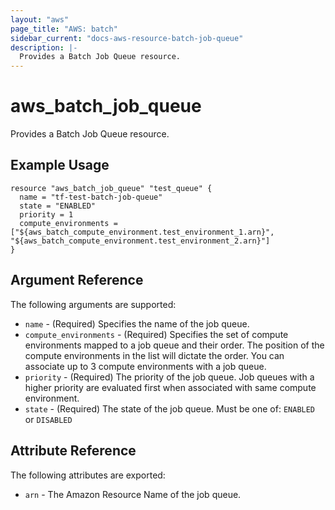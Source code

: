 ```yaml
---
layout: "aws"
page_title: "AWS: batch"
sidebar_current: "docs-aws-resource-batch-job-queue"
description: |-
  Provides a Batch Job Queue resource.
---
```


# aws\_batch\_job\_queue

Provides a Batch Job Queue resource.

## Example Usage

```hcl
resource "aws_batch_job_queue" "test_queue" {
  name = "tf-test-batch-job-queue"
  state = "ENABLED"
  priority = 1
  compute_environments = ["${aws_batch_compute_environment.test_environment_1.arn}", "${aws_batch_compute_environment.test_environment_2.arn}"]
}
```

## Argument Reference

The following arguments are supported:

* `name` - (Required) Specifies the name of the job queue.
* `compute_environments` - (Required) Specifies the set of compute environments
    mapped to a job queue and their order.  The position of the compute environments
    in the list will dictate the order. You can associate up to 3 compute environments
    with a job queue.
* `priority` - (Required) The priority of the job queue. Job queues with a higher priority
    are evaluated first when associated with same compute environment.
* `state` - (Required) The state of the job queue. Must be one of: `ENABLED` or `DISABLED`

## Attribute Reference

The following attributes are exported:

* `arn` - The Amazon Resource Name of the job queue.
